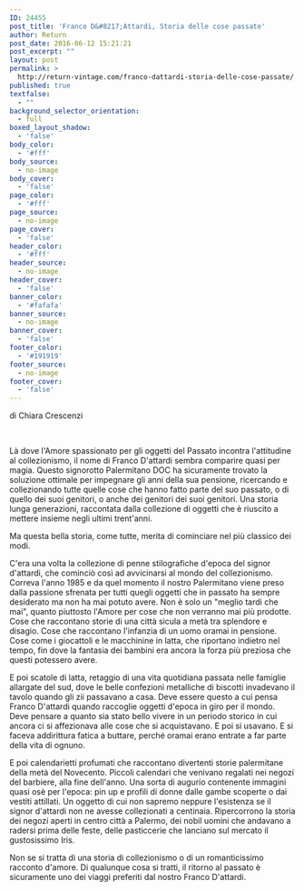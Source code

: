 ```yaml
---
ID: 24455
post_title: 'Franco D&#8217;Attardi, Storia delle cose passate'
author: Return
post_date: 2016-06-12 15:21:21
post_excerpt: ""
layout: post
permalink: >
  http://return-vintage.com/franco-dattardi-storia-delle-cose-passate/
published: true
textfalse:
  - ""
background_selector_orientation:
  - full
boxed_layout_shadow:
  - 'false'
body_color:
  - '#fff'
body_source:
  - no-image
body_cover:
  - 'false'
page_color:
  - '#fff'
page_source:
  - no-image
page_cover:
  - 'false'
header_color:
  - '#fff'
header_source:
  - no-image
header_cover:
  - 'false'
banner_color:
  - '#fafafa'
banner_source:
  - no-image
banner_cover:
  - 'false'
footer_color:
  - '#191919'
footer_source:
  - no-image
footer_cover:
  - 'false'
---
```

di Chiara Crescenzi

&nbsp;

Là dove l'Amore spassionato per gli oggetti del Passato incontra l'attitudine al collezionismo, il nome di Franco D'attardi sembra comparire quasi per magia. Questo signorotto Palermitano DOC ha sicuramente trovato la soluzione ottimale per impegnare gli anni della sua pensione, ricercando e collezionando tutte quelle cose che hanno fatto parte del suo passato, o di quello dei suoi genitori, o anche dei genitori dei suoi genitori. Una storia lunga generazioni, raccontata dalla collezione di oggetti che è riuscito a mettere insieme negli ultimi trent'anni.

Ma questa bella storia, come tutte, merita di cominciare nel più classico dei modi.

C'era una volta la collezione di penne stilografiche d'epoca del signor d'attardi, che cominciò così ad avvicinarsi al mondo del collezionismo. Correva l'anno 1985 e da quel momento il nostro Palermitano viene preso dalla passione sfrenata per tutti quegli oggetti che in passato ha sempre desiderato ma non ha mai potuto avere. Non è solo un "meglio tardi che mai", quanto piuttosto l'Amore per cose che non verranno mai più prodotte. Cose che raccontano storie di una città sicula a metà tra splendore e disagio. Cose che raccontano l'infanzia di un uomo oramai in pensione. Cose come i giocattoli e le macchinine in latta, che riportano indietro nel tempo, fin dove la fantasia dei bambini era ancora la forza più preziosa che questi potessero avere.

E poi scatole di latta, retaggio di una vita quotidiana passata nelle famiglie allargate del sud, dove le belle confezioni metalliche di biscotti invadevano il tavolo quando gli zii passavano a casa. Deve essere questo a cui pensa Franco D'attardi quando raccoglie oggetti d'epoca in giro per il mondo. Deve pensare a quanto sia stato bello vivere in un periodo storico in cui ancora ci si affezionava alle cose che si acquistavano. E poi si usavano. E si faceva addirittura fatica a buttare, perché oramai erano entrate a far parte della vita di ognuno.

E poi calendarietti profumati che raccontano divertenti storie palermitane della metà del Novecento. Piccoli calendari che venivano regalati nei negozi del barbiere, alla fine dell'anno. Una sorta di augurio contenente immagini quasi osè per l'epoca: pin up e profili di donne dalle gambe scoperte o dai vestiti attillati. Un oggetto di cui non sapremo neppure l'esistenza se il signor d'attardi non ne avesse collezionati a centinaia. Ripercorrono la storia dei negozi aperti in centro città a Palermo, dei nobil uomini che andavano a radersi prima delle feste, delle pasticcerie che lanciano sul mercato il gustosissimo Iris.

Non se si tratta di una storia di collezionismo o di un romanticissimo racconto d'amore. Di qualunque cosa si tratti, il ritorno al passato è sicuramente uno dei viaggi preferiti dal nostro Franco D'attardi.